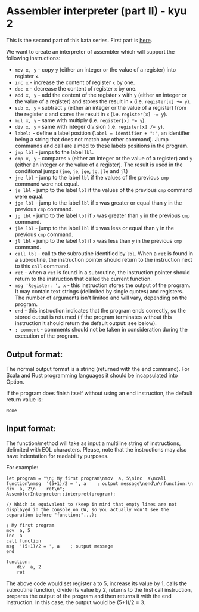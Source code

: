 # Assembler interpreter (part II) - kyu 2
This is the second part of this kata series. First part is [here](https://www.codewars.com/kata/simple-assembler-interpreter/).

We want to create an interpreter of assembler which will support the following instructions:

* `mov x, y` - copy `y` (either an integer or the value of a register) into register `x`.
* `inc x` - increase the content of register `x` by one.
* `dec x` - decrease the content of register `x` by one.
* `add x, y` - add the content of the register `x` with `y` (either an integer or the value of a register) and stores the result in `x` (i.e. `register[x] += y`).
* `sub x, y` - subtract `y` (either an integer or the value of a register) from the register `x` and stores the result in `x` (i.e. `register[x] -= y`).
* `mul x, y` - same with multiply (i.e. `register[x] *= y`).
* `div x, y` - same with integer division (i.e. `register[x] /= y`).
* `label:` - define a label position (`label = identifier + ":"`, an identifier being a string that does not match any other command). Jump commands and call are aimed to these labels positions in the program.
* `jmp lbl` - jumps to the label `lbl`.
* `cmp x, y` - compares `x` (either an integer or the value of a register) and `y` (either an integer or the value of a register). The result is used in the conditional jumps (`jne`, `je`, `jge`, `jg`, `jle` and `jl`)
* `jne lbl` - jump to the label `lbl` if the values of the previous `cmp` command were not equal.
* `je lbl` - jump to the label `lbl` if the values of the previous `cmp` command were equal.
* `jge lbl` - jump to the label `lbl` if `x` was greater or equal than `y` in the previous `cmp` command.
* `jg lbl` - jump to the label `lbl` if `x` was greater than `y` in the previous `cmp` command.
* `jle lbl` - jump to the label `lbl` if `x` was less or equal than `y` in the previous `cmp` command.
* `jl lbl` - jump to the label `lbl` if `x` was less than `y` in the previous `cmp` command.
* `call lbl` - call to the subroutine identified by `lbl`. When a `ret` is found in a subroutine, the instruction pointer should return to the instruction next to this `call` command.
* `ret` - when a `ret` is found in a subroutine, the instruction pointer should return to the instruction that called the current function.
* `msg 'Register: ', x` - this instruction stores the output of the program. It may contain text strings (delimited by single quotes) and registers. The number of arguments isn't limited and will vary, depending on the program.
* `end` - this instruction indicates that the program ends correctly, so the stored output is returned (if the program terminates without this instruction it should return the default output: see below).
* `; comment` - comments should not be taken in consideration during the execution of the program.

## Output format:
The normal output format is a string (returned with the end command). For Scala and Rust programming languages it should be incapsulated into Option.

If the program does finish itself without using an end instruction, the default return value is:

```
None
```

## Input format:
The function/method will take as input a multiline string of instructions, delimited with EOL characters. Please, note that the instructions may also have indentation for readability purposes.

For example:
```
let program = "\n; My first program\nmov  a, 5\ninc  a\ncall function\nmsg  '(5+1)/2 = ', a    ; output message\nend\n\nfunction:\n    div  a, 2\n    ret\n";
AssemblerInterpreter::interpret(program);

// Which is equivalent to (keep in mind that empty lines are not displayed in the console on CW, so you actually won't see the separation before "function:"...):

; My first program
mov  a, 5
inc  a
call function
msg  '(5+1)/2 = ', a    ; output message
end

function:
    div  a, 2
    ret
```

The above code would set register a to 5, increase its value by 1, calls the subroutine function, divide its value by 2, returns to the first call instruction, prepares the output of the program and then returns it with the end instruction. In this case, the output would be (5+1)/2 = 3.